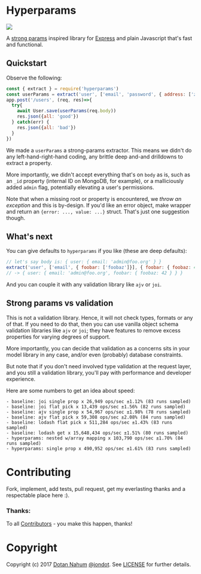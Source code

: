 # Hyperparams

<img src="https://travis-ci.org/jondot/hyperparams.svg?branch=master">

A [strong params](http://edgeguides.rubyonrails.org/action_controller_overview.html#strong-parameters) inspired library for [Express](http://expressjs.com/) and plain Javascript that's fast and functional.

## Quickstart

Observe the following:

```javascript
const { extract } = require('hyperparams')
const userParams = extract('user', ['email', 'password', { address: ['zip']}])
app.post('/users', (req, res)=>{
  try{
    await User.save(userParams(req.body))
    res.json({all: 'good'})
  } catch(err) {
    res.json({all: 'bad'})
  }
})
```

We made a `userParams` a strong-params extractor. This means we didn't do any left-hand-right-hand coding,
any brittle deep and-and drilldowns to extract a property.

More importantly, we didn't accept everything that's on `body` as is, such as an `_id` property (internal ID on MongoDB, for example),
or a malliciously added `admin` flag, potentially elevating a user's permissions.

Note that when a missing root or property is encountered, we *throw an exception* and this is by-design. If you'd like an error object,
make wrapper and return an `{error: ..., value: ...}` struct. That's just one suggestion though.

## What's next

You can give defaults to `hyperparams` if you like (these are deep defaults):

```javascript
// let's say body is: { user: { email: 'admin@foo.org' } }
extract('user', ['email', { foobar: ['foobaz']}], { foobar: { foobaz: 42 } })(body)
// -> { user: { email: 'admin@foo.org', foobar: { foobaz: 42 } } }
```

And you can couple it with any validation library like `ajv` or `joi`.

## Strong params vs validation

This is not a validation library. Hence, it will not check types, formats or
any of that. If you need to do that, then you can use vanilla object schema
validation libraries like `ajv` or `joi`; they have features to remove excess properties
for varying degrees of support.

More importantly, you can decide that validation as a concerns sits in your model library in any case, and/or
even (probably) database constraints.

But note that if you don't need involved type validation at the request layer,
and you still a validation library, you'll pay with performance and developer
experience.

Here are some numbers to get an idea about speed:

```
- baseline: joi single prop x 26,949 ops/sec ±1.12% (83 runs sampled)
- baseline: joi flat pick x 13,439 ops/sec ±1.56% (82 runs sampled)
- baseline: ajv single prop x 54,967 ops/sec ±1.98% (78 runs sampled)
- baseline: ajv flat pick x 59,308 ops/sec ±2.08% (84 runs sampled)
- baseline: lodash flat pick x 511,284 ops/sec ±1.43% (83 runs sampled)
- baseline: lodash get x 15,648,434 ops/sec ±1.51% (80 runs sampled)
- hyperparams: nested w/array mapping x 103,790 ops/sec ±1.70% (84 runs sampled)
- hyperparams: single prop x 490,952 ops/sec ±1.61% (83 runs sampled)
```

# Contributing

Fork, implement, add tests, pull request, get my everlasting thanks and a respectable place here :).


### Thanks:

To all [Contributors](https://github.com/jondot/hyperparams/graphs/contributors) - you make this happen, thanks!


# Copyright

Copyright (c) 2017 [Dotan Nahum](http://gplus.to/dotan) [@jondot](http://twitter.com/jondot). See [LICENSE](LICENSE) for further details.
